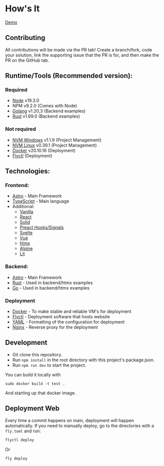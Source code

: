 # How's It

[Demo](https://howsit.dev/)

## Contributing

All contributions will be made via the PR tab! Create a branch/fork, code your solution, link the supporting issue that the PR is for, and then make the PR on the GitHub tab.

## Runtime/Tools (Recommended version):

### Required

-   [Node](https://nodejs.org/en/) v19.3.0
-   NPM v9.2.0 (Comes with Node)
-   [Golang](https://golang.org/) v1.20,3 (Backend examples)
-   [Rust](https://www.rust-lang.org/) v1.69.0 (Backend examples)

### Not required

-   [NVM Windows](https://github.com/coreybutler/nvm-windows) v1.1.9 (Project Management)
-   [NVM Linux](https://github.com/nvm-sh/nvm) v0.39.1 (Project Management)
-   [Docker](https://www.docker.com/) v20.10.16 (Deployment)
-   [Flyctl](https://fly.io/) (Deployment)

## Technologies:

### Frontend:

-   [Astro](https://astro.build/) - Main Framework
-   [TypeScript](https://www.typescriptlang.org/docs/) - Main language
-   Additional:
    -   [Vanilla](https://developer.mozilla.org/en-US/docs/Web/JavaScript)
    -   [React](https://reactjs.org/)
    -   [Solid](https://www.solidjs.com/)
    -   [Preact Hooks/Signals](https://preactjs.com/)
    -   [Svelte](https://svelte.dev/)
    -   [Vue](https://v3.vuejs.org/)
    -   [htmx](https://htmx.org/)
    -   [Alpine](https://alpinejs.dev/)
    -   [Lit](https://lit.dev/)

### Backend:

-   [Astro](https://astro.build/) - Main Framework
-   [Rust](https://www.rust-lang.org/) - Used in backend/htmx examples
-   [Go](https://golang.org/) - Used in backend/htmx examples

### Deployment

-   [Docker](https://www.docker.com/) - To make stable and reliable VM's for deployment
-   [Flyctl](https://fly.io/docs) - Deployment software that hosts website
-   [YAML](https://yaml.org/) - Formatting of the configuration for deployment
-   [Nginx](https://www.nginx.com/) - Reverse proxy for the deployment

## Development

-   Git clone this repository.
-   Run `npm install` in the root directory with this project's package.json.
-   Run `npm run dev` to start the project.

You can build it locally with

```
sudo docker build -t test .
```

And starting up that docker image.

## Deployment Web

Every time a commit happens on main, deployment will happen automatically. If you need to manually deploy, go to the directories with a `fly.toml` and run:

```bash
flyctl deploy
```

Or

```bash
fly deploy
```
